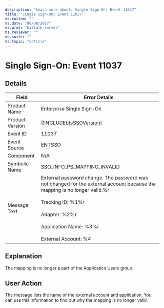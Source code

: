 ```yaml
---
description: "Learn more about: Single Sign-On: Event 11037"
title: "Single Sign-On: Event 11037"
ms.custom: ""
ms.date: "06/08/2017"
ms.prod: "biztalk-server"
ms.reviewer: ""
ms.suite: ""
ms.topic: "article"
---
```

# Single Sign-On: Event 11037
## Details  
  
| Field | Error Details | 
|-----------------|-------------------------------------------------------------------------------------------------------------------------------------------------------------------------------------------------------------------------------------------------------|
|  Product Name   |                                                                                                               Enterprise Single Sign-On                                                                                                               |
| Product Version |                                                                                              [!INCLUDE[btsSSOVersion](../includes/btsssoversion-md.md)]                                                                                               |
|    Event ID     |                                                                                                                         11037                                                                                                                         |
|  Event Source   |                                                                                                                        ENTSSO                                                                                                                         |
|    Component    |                                                                                                                          N/A                                                                                                                          |
|  Symbolic Name  |                                                                                                              SSO_INFO_PS_MAPPING_INVALID                                                                                                              |
|  Message Text   | External password change. The password was not changed for the external account because the mapping is no longer valid.%r<br /><br /> Tracking ID: %1%r<br /><br /> Adapter: %2%r<br /><br /> Application Name: %3%r<br /><br /> External Account: %4 |
  
## Explanation  
 The mapping is no longer a part of the Application Users group.  
  
## User Action  
 The message lists the name of the external account and application. You can use this information to find out why the mapping is no longer valid.
